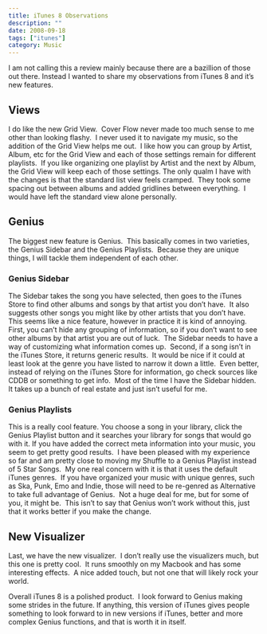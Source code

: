 ```yaml
---
title: iTunes 8 Observations
description: ""
date: 2008-09-18
tags: ["itunes"]
category: Music
---
```



<p>I am not calling this a review mainly because there are a bazillion of those out there. Instead I wanted to share my observations from iTunes 8 and it’s new features.</p>

<h2>Views</h2>

<p>I do like the new Grid View.&nbsp; Cover Flow never made too much sense to me other than looking flashy.&nbsp; I never used it to navigate my music, so the addition of the Grid View helps me out.&nbsp; I like how you can group by Artist, Album, etc for the Grid View and each of those settings remain for different playlists.&nbsp; If you like organizing one playlist by Artist and the next by Album, the Grid View will keep each of those settings. The only qualm I have with the changes is that the standard list view feels cramped.&nbsp; They took some spacing out between albums and added gridlines between everything.&nbsp; I would have left the standard view alone personally.</p>

<h2>Genius</h2>

<p>The biggest new feature is Genius.&nbsp; This basically comes in two varieties, the Genius Sidebar and the Genius Playlists.&nbsp; Because they are unique things, I will tackle them independent of each other.</p>

<h3>Genius Sidebar</h3>

<p>The Sidebar takes the song you have selected, then goes to the iTunes Store to find other albums and songs by that artist you don’t have.&nbsp; It also suggests other songs you might like by other artists that you don’t have.&nbsp; This seems like a nice feature, however in practice it is kind of annoying.&nbsp; First, you can’t hide any grouping of information, so if you don’t want to see other albums by that artist you are out of luck.&nbsp; The Sidebar needs to have a way of customizing what information comes up.&nbsp; Second, if a song isn’t in the iTunes Store, it returns generic results.&nbsp; It would be nice if it could at least look at the genre you have listed to narrow it down a little.&nbsp; Even better, instead of relying on the iTunes Store for information, go check sources like CDDB or something to get info.&nbsp; Most of the time I have the Sidebar hidden.&nbsp; It takes up a bunch of real estate and just isn’t useful for me.</p>

<h3>Genius Playlists</h3>

<p>This is a really cool feature. You choose a song in your library, click the Genius Playlist button and it searches your library for songs that would go with it. If you have added the correct meta information into your music, you seem to get pretty good results.&nbsp; I have been pleased with my experience so far and am pretty close to moving my Shuffle to a Genius Playlist instead of 5 Star Songs.&nbsp; My one real concern with it is that it uses the default iTunes genres.&nbsp; If you have organized your music with unique genres, such as Ska, Punk, Emo and Indie, those will need to be re-genred as Alternative to take full advantage of Genius.&nbsp; Not a huge deal for me, but for some of you, it might be.&nbsp; This isn’t to say that Genius won’t work without this, just that it works better if you make the change.</p>

<h2>New Visualizer</h2>

<p>Last, we have the new visualizer.&nbsp; I don’t really use the visualizers much, but this one is pretty cool.&nbsp; It runs smoothly on my Macbook and has some interesting effects.&nbsp; A nice added touch, but not one that will likely rock your world.</p>

<p>Overall iTunes 8 is a polished product.&nbsp; I look forward to Genius making some strides in the future. If anything, this version of iTunes gives people something to look forward to in new versions if iTunes, better and more complex Genius functions, and that is worth it in itself.</p>

